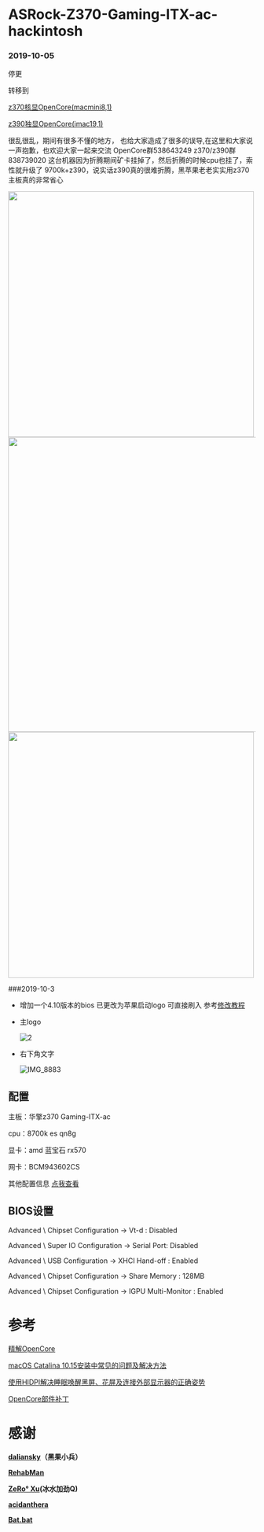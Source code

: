 
# ASRock-Z370-Gaming-ITX-ac-hackintosh
###  2019-10-05
停更

转移到 

[z370核显OpenCore(macmini8,1)](https://github.com/fangf2018/ASRock-Z370-Fatal1ty-ITX-OpenCore-hackintosh) 

[z390独显OpenCore(imac19,1)](https://github.com/fangf2018/ASRock-Z390-Phantom-ITX-OpenCore-Hackintosh)

很乱很乱，期间有很多不懂的地方，
也给大家造成了很多的误导,在这里和大家说一声抱歉，也欢迎大家一起来交流 
OpenCore群538643249 z370/z390群838739020
这台机器因为折腾期间矿卡挂掉了，然后折腾的时候cpu也挂了，索性就升级了 9700k+z390，说实话z390真的很难折腾，黑苹果老老实实用z370主板真的非常省心


<img style="width:500px;" src="http://pylzvsh3j.bkt.clouddn.com/2019-09-30-QQ20190930-040354.png"/>

<img style="width:600px;" src="http://pylzvsh3j.bkt.clouddn.com/2019-09-30-z370.png" />


<img style="width:500px;" src="http://pylzvsh3j.bkt.clouddn.com/2019-09-30-QQ20190930-192427@2x.png"/>






###2019-10-3

* 增加一个4.10版本的bios 已更改为苹果启动logo 可直接刷入 参考[修改教程](https://www.bilibili.com/read/cv2788822/)

* 主logo

    ![2](http://github.fangf.cc/2019-10-03-2.jpg)
    
* 右下角文字

    ![IMG_8883](http://github.fangf.cc/2019-10-03-IMG_8883.JPG)

## 配置

主板：华擎z370 Gaming-ITX-ac

cpu：8700k es qn8g

显卡：amd 蓝宝石 rx570

网卡：BCM943602CS

其他配置信息 [点我查看](https://github.com/fangf2018/ASRock-Z370-Gaming-ITX-ac-hackintosh/issues/1#issuecomment-489914538)

## BIOS设置

Advanced \ Chipset Configuration → Vt-d : Disabled

Advanced \ Super IO Configuration → Serial Port: Disabled

Advanced \ USB Configuration → XHCI Hand-off : Enabled

Advanced \ Chipset Configuration → Share Memory : 128MB

Advanced \ Chipset Configuration → IGPU Multi-Monitor : Enabled


# 参考
[精解OpenCore](https://blog.daliansky.net/OpenCore-BootLoader.html)

[macOS Catalina 10.15安装中常见的问题及解决方法](https://blog.daliansky.net/Common-problems-and-solutions-in-macOS-Catalina-10.15-installation.html)

[使用HIDPI解决睡眠唤醒黑屏、花屏及连接外部显示器的正确姿势](https://blog.daliansky.net/Use-HIDPI-to-solve-sleep-wake-up-black-screen,-Huaping-and-connect-the-external-monitor-the-correct-posture.html)

[OpenCore部件补丁](https://github.com/daliansky/OC-little)


# 感谢
**[daliansky](https://github.com/daliansky)（黑果小兵）**

**[RehabMan](https://bitbucket.org/RehabMan/)**

**[ZeRo° Xu](https://github.com/xzhih)(冰水加劲Q)**

**[acidanthera](https://github.com/acidanthera/OpenCorePkg)**

**[Bat.bat](https://github.com/williambj1)**
